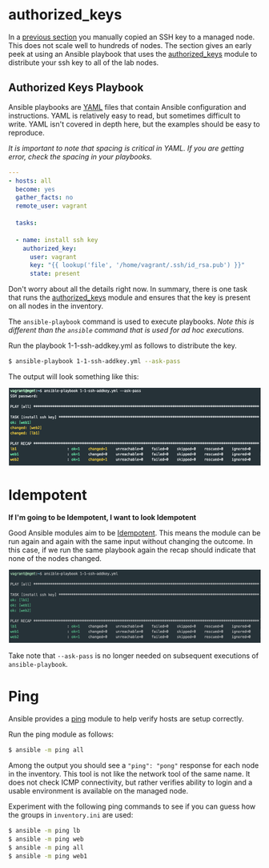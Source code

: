 # authorized_keys
In a [previous section](../keys/keys.md#ssh-copy-id) you manually copied an SSH key to a managed node.  This does not scale well to hundreds of nodes.  The section gives an early peek at using an Ansible playbook that uses the [authorized_keys](https://docs.ansible.com/ansible/latest/modules/authorized_key_module.html) module to distribute your ssh key to all of the lab nodes.

## Authorized Keys Playbook
Ansible playbooks are [YAML](https://en.wikipedia.org/wiki/YAML) files that contain Ansible configuration and instructions.  YAML is relatively easy to read, but sometimes difficult to write.  YAML isn't covered in depth here, but the examples should be easy to reproduce.

_It is important to note that spacing is critical in YAML.  If you are getting error, check the spacing in your playbooks._
```yaml
---
- hosts: all
  become: yes
  gather_facts: no
  remote_user: vagrant

  tasks:

  - name: install ssh key
    authorized_key:
      user: vagrant
      key: "{{ lookup('file', '/home/vagrant/.ssh/id_rsa.pub') }}"
      state: present
```

Don't worry about all the details right now.  In summary, there is one task that runs the [authorized_keys](https://docs.ansible.com/ansible/latest/modules/authorized_key_module.html) module and ensures that the key is present on all nodes in the inventory.

The `ansible-playbook` command is used to execute playbooks.  _Note this is different than the `ansible` command that is used for ad hoc executions._

Run the playbook 1-1-ssh-addkey.yml as follows to distribute
the key.

```bash
$ ansible-playbook 1-1-ssh-addkey.yml --ask-pass
```

The output will look something like this:

![Screenshot](../img/addkey.png)

# Idempotent

**If I'm going to be Idempotent, I want to look Idempotent**

Good Ansible modules aim to be [Idempotent](https://en.wikipedia.org/wiki/Idempotence).  This means the module can be run again and again with the same input without changing the outcome.  In this case, if we run the same playbook again the recap should indicate that none of the nodes changed.

![Screenshot](../img/addkey-2.png)

Take note that `--ask-pass` is no longer needed on subsequent executions of `ansible-playbook`.

# Ping

Ansible provides a [ping](https://docs.ansible.com/ansible/latest/modules/ping_module.html) module to help verify hosts are setup correctly.

Run the ping module as follows:

```bash
$ ansible -m ping all
```

Among the output you should see a `"ping": "pong"` response for each node in the inventory.  This tool is not like the network tool of the same name.  It does not check ICMP connectivity, but rather verifies ability to login and a usable environment is available on the managed node.

Experiment with the following ping commands to see if you can guess how the groups in `inventory.ini` are used:

```bash
$ ansible -m ping lb
$ ansible -m ping web
$ ansible -m ping all
$ ansible -m ping web1
```